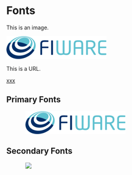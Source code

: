 # Fonts

This is an image.

![xxx](./img/fiware.png)

This is a URL.

[xxx](http://...xxxxxc)

## Primary Fonts

<p><a href="https://www.youtube.com/watch?v=gED5mAtBtYg"><img style="padding-left:50px;" src="./img/fiware.png"></a></p>

## Secondary Fonts

<p><a href="https://www.youtube.com/watch?v=gED5mAtBtYg"><img style="padding-left:50px;" src="https://fiware.github.io/academy/img/tangle.png"></a></p>
